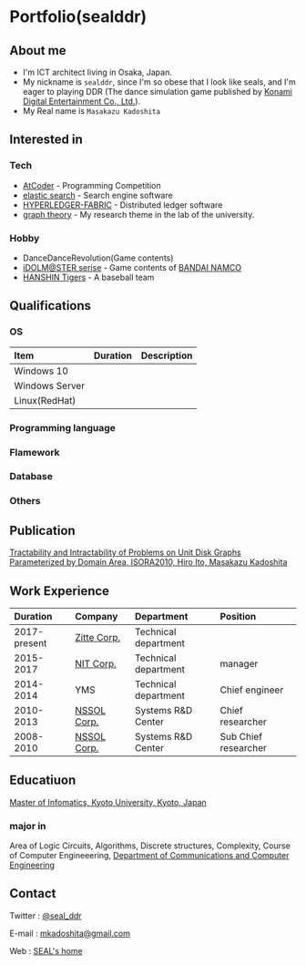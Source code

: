 # Portfolio(sealddr)

## About me

- I'm ICT architect living in Osaka, Japan.
- My nickname is `sealddr`, since
  I'm so obese that I look like seals, and I'm eager to playing DDR (The dance simulation game published by [Konami Digital Entertainment Co., Ltd.](https://www.konami.com/games/jp/ja/)).
- My Real name is `Masakazu Kadoshita`

## Interested in

### Tech

- [AtCoder](https://atcoder.jp/users/SEALDDR) - Programming Competition
- [elastic search](https://www.elastic.co/elasticsearch) - Search engine software
- [HYPERLEDGER-FABRIC](https://www.hyperledger.org/projects/fabric) - Distributed ledger software
- [graph theory](http://diestel-graph-theory.com/index.html) - My research theme in the lab of the university.

### Hobby

- DanceDanceRevolution(Game contents)
- [iDOLM@STER serise](https://idolmaster.jp/) - Game contents of [BANDAI NAMCO](https://www.bandainamcoent.co.jp/english/)
- [HANSHIN Tigers](https://hanshintigers.jp/) - A baseball team

## Qualifications

### OS

| Item           | Duration | Description |
| :------------- | :------- | :---------- |
| Windows 10     |          |             |
| Windows Server |          |             |
| Linux(RedHat)  |          |             |

### Programming language

### Flamework

### Database

### Others

## Publication

[Tractability and Intractability of Problems on Unit Disk Graphs Parameterized by Domain Area, ISORA2010,
Hiro Ito, Masakazu Kadoshita](http://www.aporc.org/LNOR/12/ISORA2010F16.pdf)

## Work Experience

| Duration     | Company                                              | Department           | Position             |
| :----------- | :--------------------------------------------------- | :------------------- | :------------------- |
| 2017-present | [Zitte Corp.](http://www.zitte.co.jp/company.html)   | Technical department |                      |
| 2015-2017    | [NIT Corp.](https://www.nit2008.com/)                | Technical department | manager              |
| 2014-2014    | YMS                                                  | Technical department | Chief engineer       |
| 2010-2013    | [NSSOL Corp.](https://www.nssol.nipponsteel.com/en/) | Systems R&D Center   | Chief researcher     |
| 2008-2010    | [NSSOL Corp.](https://www.nssol.nipponsteel.com/en/) | Systems R&D Center   | Sub Chief researcher |

## Educatiuon

[Master of Infomatics, Kyoto University, Kyoto, Japan](http://www.i.kyoto-u.ac.jp/en/)

### major in

Area of Logic Circuits, Algorithms, Discrete structures, Complexity,
Course of Computer Engineeering,
[Department of Communications and Computer Engineering](http://www.cce.i.kyoto-u.ac.jp/course-e.html)

## Contact

Twitter : [@seal_ddr](https://twitter.com/SEAL_DDR)

E-mail : mkadoshita@gmail.com

Web : [SEAL's home](https://sealddr.wordpress.com/)
